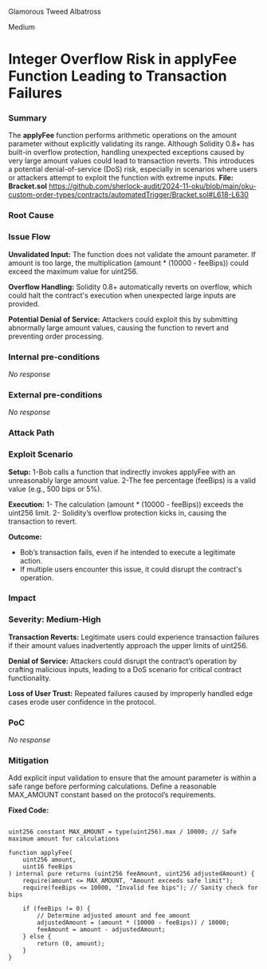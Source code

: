 Glamorous Tweed Albatross

Medium

# Integer Overflow Risk in applyFee Function Leading to Transaction Failures

### Summary

The **applyFee** function performs arithmetic operations on the amount parameter without explicitly validating its range. Although Solidity 0.8+ has built-in overflow protection, handling unexpected exceptions caused by very large amount values could lead to transaction reverts. This introduces a potential denial-of-service (DoS) risk, especially in scenarios where users or attackers attempt to exploit the function with extreme inputs.
**File: Bracket.sol**
https://github.com/sherlock-audit/2024-11-oku/blob/main/oku-custom-order-types/contracts/automatedTrigger/Bracket.sol#L618-L630

### Root Cause

### Issue Flow
**Unvalidated Input:**
The function does not validate the amount parameter.
If amount is too large, the multiplication (amount * (10000 - feeBips)) could exceed the maximum value for uint256.

**Overflow Handling:**
Solidity 0.8+ automatically reverts on overflow, which could halt the contract's execution when unexpected large inputs are provided.

**Potential Denial of Service:**
Attackers could exploit this by submitting abnormally large amount values, causing the function to revert and preventing order processing.

### Internal pre-conditions

_No response_

### External pre-conditions

_No response_

### Attack Path

### Exploit Scenario
**Setup:**
1-Bob calls a function that indirectly invokes applyFee with an unreasonably large amount value.
2-The fee percentage (feeBips) is a valid value (e.g., 500 bips or 5%).

**Execution:**
1- The calculation (amount * (10000 - feeBips)) exceeds the uint256 limit.
2- Solidity’s overflow protection kicks in, causing the transaction to revert.

**Outcome:**
- Bob’s transaction fails, even if he intended to execute a legitimate action.
- If multiple users encounter this issue, it could disrupt the contract's operation.

### Impact

### Severity: Medium-High
**Transaction Reverts:**
Legitimate users could experience transaction failures if their amount values inadvertently approach the upper limits of uint256.

**Denial of Service:**
Attackers could disrupt the contract’s operation by crafting malicious inputs, leading to a DoS scenario for critical contract functionality.

**Loss of User Trust:**
Repeated failures caused by improperly handled edge cases erode user confidence in the protocol.

### PoC

_No response_

### Mitigation

Add explicit input validation to ensure that the amount parameter is within a safe range before performing calculations. Define a reasonable MAX_AMOUNT constant based on the protocol’s requirements.

**Fixed Code:**

```solidity

uint256 constant MAX_AMOUNT = type(uint256).max / 10000; // Safe maximum amount for calculations

function applyFee(
    uint256 amount,
    uint16 feeBips
) internal pure returns (uint256 feeAmount, uint256 adjustedAmount) {
    require(amount <= MAX_AMOUNT, "Amount exceeds safe limit");
    require(feeBips <= 10000, "Invalid fee bips"); // Sanity check for bips

    if (feeBips != 0) {
        // Determine adjusted amount and fee amount
        adjustedAmount = (amount * (10000 - feeBips)) / 10000;
        feeAmount = amount - adjustedAmount;
    } else {
        return (0, amount);
    }
}

```